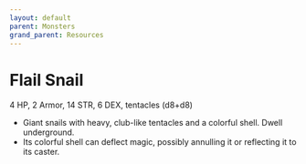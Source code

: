 ```yaml
---
layout: default
parent: Monsters
grand_parent: Resources
---
```


# Flail Snail

4 HP, 2 Armor, 14 STR, 6 DEX, tentacles (d8+d8)

- Giant snails with heavy, club-like tentacles and a colorful shell.   Dwell underground.
- Its colorful shell can deflect magic, possibly annulling it or reflecting it to its caster.


